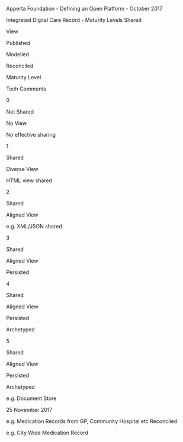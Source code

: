 Apperta Foundation - Defining an Open Platform - October 2017

Integrated Digital Care Record - Maturity Levels
Shared

View

Published

Modelled

Reconciled

Maturity
Level

Tech Comments

0

Not
Shared

No View

No effective sharing

1

Shared

Diverse
View

HTML view shared

2

Shared

Aligned
View

e.g. XML/JSON shared

3

Shared

Aligned
View

Persisted

4

Shared

Aligned
View

Persisted

Archetyped

5

Shared

Aligned
View

Persisted

Archetyped

e.g. Document Store

25
November 2017

e.g. Medication Records
from GP, Community
Hospital etc
Reconciled

e.g. City Wide Medication
Record

